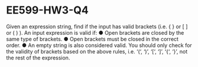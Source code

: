 # EE599-HW3-Q4
Given an expression string, find if the input has valid brackets (i.e. { } or [ ] or ( ) ). An input expression is valid if: ● Open brackets are closed by the same type of brackets. ● Open brackets must be closed in the correct order. ● An empty string is also considered valid. You should only check for the validity of brackets based on the above rules, i.e. ‘(‘, ‘)’, ‘[‘, ‘]’, ‘{‘, ‘}’, not the rest of the expression.
